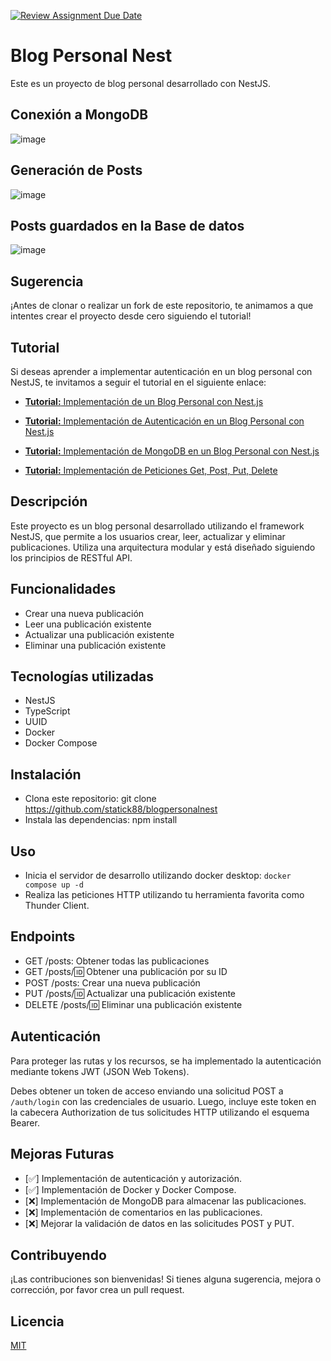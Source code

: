 [![Review Assignment Due Date](https://classroom.github.com/assets/deadline-readme-button-24ddc0f5d75046c5622901739e7c5dd533143b0c8e959d652212380cedb1ea36.svg)](https://classroom.github.com/a/beGrFWyM)
# Blog Personal Nest

Este es un proyecto de blog personal desarrollado con NestJS.

## Conexión a MongoDB
![image](https://github.com/Fuerzas-Armadas-ESPE/database-connection-helldivers/assets/67701130/a8b190e6-62c1-4835-ada1-d71e6bd02e0d)

## Generación de Posts
![image](https://github.com/Fuerzas-Armadas-ESPE/database-connection-helldivers/assets/67701130/d525dc1e-c560-424e-8b9c-c2628ee9123a)

## Posts guardados en la Base de datos
![image](https://github.com/Fuerzas-Armadas-ESPE/database-connection-helldivers/assets/67701130/f76b27b7-59b9-48b9-9816-1c9a3e2bccf9)

## Sugerencia

¡Antes de clonar o realizar un fork de este repositorio, te animamos a que intentes crear el proyecto desde cero siguiendo el tutorial!

## Tutorial

Si deseas aprender a implementar autenticación en un blog personal con NestJS, te invitamos a seguir el tutorial en el siguiente enlace: 

- [**Tutorial:** Implementación de un Blog Personal con Nest.js](/Tutoriales/tutorial.md)

- [**Tutorial:** Implementación de Autenticación en un Blog Personal con Nest.js](/Tutoriales/tutorial-auth.md)

<!-- - [**Tutorial:** Implementación de Docker y Docker Compose en un Blog Personal con Nest.js](/Tutoriales/tutorial-docker.md) -->

- [**Tutorial:** Implementación de MongoDB en un Blog Personal con Nest.js](/Tutoriales/tutorial-connection-database.md)

- [**Tutorial:** Implementación de Peticiones Get, Post, Put, Delete](/Tutoriales/tutorial-peticiones.md)

<!-- - [**Tutorial:** Implementación de Comentarios en un Blog Personal con Nest.js](/Tutoriales/tutorial-comentarios.md)

- [**Tutorial:** Mejora de la Validación de Datos en un Blog Personal con Nest.js](/Tutoriales/tutorial-validacion.md)

- [**Tutorial:** Implementación de Pruebas Unitarias en un Blog Personal con Nest.js](/Tutoriales/tutorial-pruebas.md) -->



## Descripción

Este proyecto es un blog personal desarrollado utilizando el framework NestJS, que permite a los usuarios crear, leer, actualizar y eliminar publicaciones. Utiliza una arquitectura modular y está diseñado siguiendo los principios de RESTful API.

## Funcionalidades

- Crear una nueva publicación
- Leer una publicación existente
- Actualizar una publicación existente
- Eliminar una publicación existente

## Tecnologías utilizadas

- NestJS
- TypeScript
- UUID
- Docker
- Docker Compose

## Instalación

- Clona este repositorio: git clone https://github.com/statick88/blogpersonalnest
- Instala las dependencias: npm install

## Uso

- Inicia el servidor de desarrollo utilizando docker desktop: `docker compose up -d`
- Realiza las peticiones HTTP utilizando tu herramienta favorita como Thunder Client.

## Endpoints

- GET /posts: Obtener todas las publicaciones
- GET /posts/:id: Obtener una publicación por su ID
- POST /posts: Crear una nueva publicación
- PUT /posts/:id: Actualizar una publicación existente
- DELETE /posts/:id: Eliminar una publicación existente

## Autenticación

Para proteger las rutas y los recursos, se ha implementado la autenticación mediante tokens JWT (JSON Web Tokens). 

Debes obtener un token de acceso enviando una solicitud POST a `/auth/login` con las credenciales de usuario. Luego, incluye este token en la cabecera Authorization de tus solicitudes HTTP utilizando el esquema Bearer.

## Mejoras Futuras

- [✅] Implementación de autenticación y autorización.
- [✅] Implementación de Docker y Docker Compose.
- [❌] Implementación de MongoDB para almacenar las publicaciones.
- [❌] Implementación de comentarios en las publicaciones.
- [❌] Mejorar la validación de datos en las solicitudes POST y PUT.


## Contribuyendo

¡Las contribuciones son bienvenidas! Si tienes alguna sugerencia, mejora o corrección, por favor crea un pull request.

## Licencia

[MIT](LICENSE)
